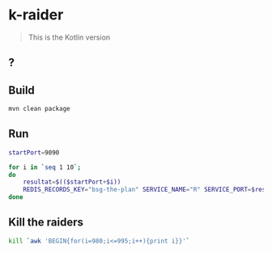 # k-raider

> This is the Kotlin version

## ?

## Build

```bash
mvn clean package
```

## Run

```bash
startPort=9090

for i in `seq 1 10`;
do
    resultat=$(($startPort+$i))
    REDIS_RECORDS_KEY="bsg-the-plan" SERVICE_NAME="R" SERVICE_PORT=$resultat PORT=$resultat java  -jar target/k-raider-1.0-SNAPSHOT-fat.jar&
done
```


## Kill the raiders

```bash
kill `awk 'BEGIN{for(i=980;i<=995;i++){print i}}'`
```


